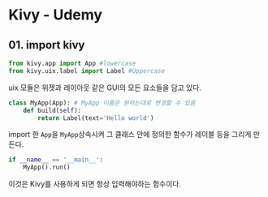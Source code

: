 # Kivy - Udemy

## 01. import kivy

```python
from kivy.app import App #lowercase
from kivy.uix.label import Label #Uppercase
```
uix 모듈은 위젯과 레이아웃 같은 GUI의 모든 요소들을 담고 있다.

```python
class MyApp(App): # MyApp 이름은 원하는대로 변경할 수 있음
	def build(self):
		return Label(text='Hello world')
```
import 한 `App`을 `MyApp`상속시켜 그 클래스 안에 정의한 함수가 레이블  등을 그리게 만든다.

```python
if __name__ == '__main__':
	MyApp().run()
```
이것은 Kivy를 사용하게 되면 항상 입력해야하는 함수이다.